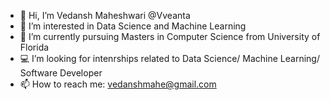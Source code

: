 - 👋 Hi, I’m Vedansh Maheshwari @Vveanta
- 👀 I’m interested in Data Science and Machine Learning
- 🌱 I’m currently pursuing Masters in Computer Science from University of Florida
- 💻 I’m looking for intenrships related to Data Science/ Machine Learning/ Software Developer
- 📫 How to reach me: vedanshmahe@gmail.com

<!---
Vveanta/Vveanta is a ✨ special ✨ repository because its `README.md` (this file) appears on your GitHub profile.
You can click the Preview link to take a look at your changes.
--->
